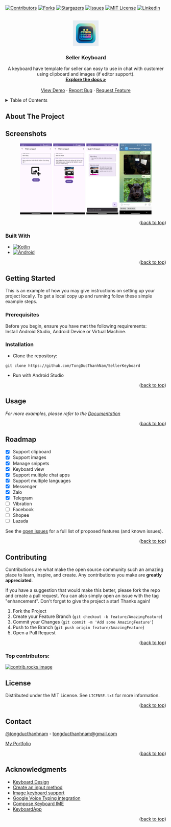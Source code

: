 <a id="readme-top"></a>

[![Contributors][contributors-shield]][contributors-url]
[![Forks][forks-shield]][forks-url]
[![Stargazers][stars-shield]][stars-url]
[![Issues][issues-shield]][issues-url]
[![MIT License][license-shield]][license-url]
[![LinkedIn][linkedin-shield]][linkedin-url]



<!-- PROJECT LOGO -->
<br />
<div align="center">
  <a href="https://github.com/tongducthanhnam">
  <img src="./images/logo.png" alt="Logo" width="80" height="80" />
  </a>

<h3 align="center">Seller Keyboard</h3>
  <p align="center">
    A keyboard have template for seller can easy to use in chat with customer using clipboard and images (if editor support).
    <br />
    <a href="https://github.com/TongDucThanhNam/flutter_dice"><strong>Explore the docs »</strong></a>
    <br />
    <br />
    <a href="https://github.com/TongDucThanhNam/flutter_dice">View Demo</a>
    ·
    <a href="https://github.com/TongDucThanhNam/flutter_dice/issues/new?labels=bug&template=bug-report---.md">Report Bug</a>
    ·
    <a href="https://github.com/TongDucThanhNam/flutter_dice/issues/new?labels=enhancement&template=feature-request---.md">Request Feature</a>
  </p>
</div>



<!-- TABLE OF CONTENTS -->
<details>
  <summary>Table of Contents</summary>
  <ol>
    <li>
      <a href="#about-the-project">About The Project</a>
      <ul>
        <li><a href="#built-with">Built With</a></li>
      </ul>
    </li>
    <li>
      <a href="#getting-started">Getting Started</a>
      <ul>
        <li><a href="#prerequisites">Prerequisites</a></li>
        <li><a href="#installation">Installation</a></li>
      </ul>
    </li>
    <li><a href="#usage">Usage</a></li>
    <li><a href="#roadmap">Roadmap</a></li>
    <li><a href="#contributing">Contributing</a></li>
    <li><a href="#license">License</a></li>
    <li><a href="#contact">Contact</a></li>
    <li><a href="#acknowledgments">Acknowledgments</a></li>
  </ol>
</details>

## About The Project

[//]: # (Here's a blank template to get started: To avoid retyping too much info. Do a search and replace with your text editor for the following: `github_username`, `repo_name`, `twitter_handle`, `linkedin_username`, `email_client`, `email`, `project_title`, `project_description`)

## Screenshots

<p align="center">
  <img src="images/screenshot_add_snippets.png" alt="Screenshot1" width="100"  />
  <img src="images/screenshot_add_snippet_images.png" alt="Screenshot2" width="100" />
  <img src="images/screenshot_manage_snippets.png" alt="Screenshot3" width="100"  />
  <img src="images/screenshot_keyboard_view.png" alt="Screenshot4" width="100" />
</p>


<p align="right">(<a href="#readme-top">back to top</a>)</p>

### Built With

[//]: # (* [![Next][Next.js]][Next-url])

[//]: # (* [![React][React.js]][React-url])

[//]: # (* [![Vue][Vue.js]][Vue-url])

[//]: # (* [![Angular][Angular.io]][Angular-url])

[//]: # (* [![Svelte][Svelte.dev]][Svelte-url])

[//]: # (* [![Laravel][Laravel.com]][Laravel-url])

[//]: # (* [![Bootstrap][Bootstrap.com]][Bootstrap-url])

[//]: # (* [![JQuery][JQuery.com]][JQuery-url])

* [![Kotlin][Kotlin]][Jetpack-url]
* [![Android][Android]][Android-url]

<p align="right">(<a href="#readme-top">back to top</a>)</p>



<!-- GETTING STARTED -->

## Getting Started

This is an example of how you may give instructions on setting up your project locally.
To get a local copy up and running follow these simple example steps.

### Prerequisites

Before you begin, ensure you have met the following requirements:  
Install Android Studio, Android Device or Virtual Machine.

### Installation

- Clone the repository:

```
git clone https://github.com/TongDucThanhNam/SellerKeyboard
```

- Run with Android Studio

<p align="right">(<a href="#readme-top">back to top</a>)</p>



<!-- USAGE EXAMPLES -->

## Usage

[//]: # (Use this space to show useful examples of how a project can be used. Additional screenshots, code examples and demos work well in this space. You may also link to more resources.)

_For more examples, please refer to
the [Documentation](https://github.com/TongDucThanhNam/SellerKeyboard?tab=readme-ov-file)_

<p align="right">(<a href="#readme-top">back to top</a>)</p>



<!-- ROADMAP -->

## Roadmap

- [x] Support clipboard
- [x] Support images
- [x] Manage snippets
- [x] Keyboard view
- [x] Support multiple chat apps
- [x] Support multiple languages
- [x] Messenger
- [x] Zalo
- [x] Telegram
- [ ] Vibration
- [ ] Facebook
- [ ] Shopee
- [ ] Lazada

See the [open issues](https://github.com/TongDucThanhNam/flutter_dice/issues) for a full list of
proposed features (and known issues).

<p align="right">(<a href="#readme-top">back to top</a>)</p>



<!-- CONTRIBUTING -->

## Contributing

Contributions are what make the open source community such an amazing place to learn, inspire, and
create. Any contributions you make are **greatly appreciated**.

If you have a suggestion that would make this better, please fork the repo and create a pull
request. You can also simply open an issue with the tag "enhancement".
Don't forget to give the project a star! Thanks again!

1. Fork the Project
2. Create your Feature Branch (`git checkout -b feature/AmazingFeature`)
3. Commit your Changes (`git commit -m 'Add some AmazingFeature'`)
4. Push to the Branch (`git push origin feature/AmazingFeature`)
5. Open a Pull Request

<p align="right">(<a href="#readme-top">back to top</a>)</p>

### Top contributors:

<a href="https://github.com/TongDucThanhNam/flutter_dice/graphs/contributors">
  <img src="https://contrib.rocks/image?repo=tongducthanhnam/SellerKeyboard" alt="contrib.rocks image" />
</a>



<!-- LICENSE -->

## License

Distributed under the MIT License. See `LICENSE.txt` for more information.

<p align="right">(<a href="#readme-top">back to top</a>)</p>



<!-- CONTACT -->

## Contact

[@tongducthanhnam](https://twitter.com/tongducthanhnam) - tongducthanhnam@gmail.com

[My Portfolio](https://tongducthanhnam.id.vn)

<p align="right">(<a href="#readme-top">back to top</a>)</p>



<!-- ACKNOWLEDGMENTS -->

## Acknowledgments

* [Keyboard Design](https://www.figma.com/design/kw9CGigo5HLvBg9EERw9cC/Android-Keyboard-%E2%80%93%C2%A0Material-3-UI-Kit-(Community)?node-id=14-10749&node-type=FRAME&t=SSti3FEp9NBVNxpe-0)
* [Create an input method](https://developer.android.com/develop/ui/views/touch-and-input/creating-input-method)
* [Image keyboard support](https://developer.android.com/develop/ui/views/touch-and-input/image-keyboard)
* [Google Voice Typing integration](https://github.com/johnjamesmiller/google-voice-typing-integration)
* [Compose Keyboard IME](https://github.com/THEAccess/compose-keyboard-ime)
* [KeyboardApp](https://github.com/IBRUTALI/KeyboardApp)

<p align="right">(<a href="#readme-top">back to top</a>)</p>



<!-- MARKDOWN LINKS & IMAGES -->
<!-- https://www.markdownguide.org/basic-syntax/#reference-style-links -->

[contributors-shield]: https://img.shields.io/github/contributors/tongducthanhnam/SellerKeyboard.svg?style=for-the-badge

[contributors-url]: https://github.com/tongducthanhnam/SellerKeyboard/graphs/contributors

[forks-shield]: https://img.shields.io/github/forks/tongducthanhnam/SellerKeyboard.svg?style=for-the-badge

[forks-url]: https://github.com/tongducthanhnam/SellerKeyboard/network/members

[stars-shield]: https://img.shields.io/github/stars/tongducthanhnam/SellerKeyboard.svg?style=for-the-badge

[stars-url]: https://github.com/tongducthanhnam/SellerKeyboard/stargazers

[issues-shield]: https://img.shields.io/github/issues/tongducthanhnam/SellerKeyboard.svg?style=for-the-badge

[issues-url]: https://github.com/tongducthanhnam/SellerKeyboard/issues

[license-shield]: https://img.shields.io/github/license/tongducthanhnam/SellerKeyboard.svg?style=for-the-badge

[license-url]: https://github.com/tongducthanhnam/SellerKeyboard/blob/master/LICENSE.txt

[linkedin-shield]: https://img.shields.io/badge/-LinkedIn-black.svg?style=for-the-badge&logo=linkedin&colorB=555

[linkedin-url]: https://linkedin.com/in/tong-duc-thanh-nam

[//]: # ([product-screenshot]: images/screenshot.png)

[Next.js]: https://img.shields.io/badge/next.js-000000?style=for-the-badge&logo=nextdotjs&logoColor=white

[Next-url]: https://nextjs.org/

[React.js]: https://img.shields.io/badge/React-20232A?style=for-the-badge&logo=react&logoColor=61DAFB

[React-url]: https://reactjs.org/

[Vue.js]: https://img.shields.io/badge/Vue.js-35495E?style=for-the-badge&logo=vuedotjs&logoColor=4FC08D

[Vue-url]: https://vuejs.org/

[Angular.io]: https://img.shields.io/badge/Angular-DD0031?style=for-the-badge&logo=angular&logoColor=white

[Angular-url]: https://angular.io/

[Svelte.dev]: https://img.shields.io/badge/Svelte-4A4A55?style=for-the-badge&logo=svelte&logoColor=FF3E00

[Svelte-url]: https://svelte.dev/

[Laravel.com]: https://img.shields.io/badge/Laravel-FF2D20?style=for-the-badge&logo=laravel&logoColor=white

[Laravel-url]: https://laravel.com

[Bootstrap.com]: https://img.shields.io/badge/Bootstrap-563D7C?style=for-the-badge&logo=bootstrap&logoColor=white

[Bootstrap-url]: https://getbootstrap.com

[JQuery.com]: https://img.shields.io/badge/jQuery-0769AD?style=for-the-badge&logo=jquery&logoColor=white

[JQuery-url]: https://jquery.com

[Flutter]: https://img.shields.io/badge/Flutter-%2302569B.svg?style=for-the-badge&logo=Flutter&logoColor=white

[Flutter-url]: https://flutter.dev

[Kotlin]:https://img.shields.io/badge/Kotlin-0095D5?&style=for-the-badge&logo=kotlin&logoColor=white

[Jetpack-url]: https://developer.android.com/compose

[Android]:https://img.shields.io/badge/Android-3DDC84?style=for-the-badge&logo=android&logoColor=white

[Android-url]: https://developer.android.com